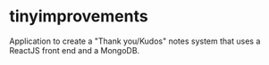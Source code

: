 # tinyimprovements
Application to create a "Thank you/Kudos" notes system that uses a ReactJS front end and a MongoDB.
